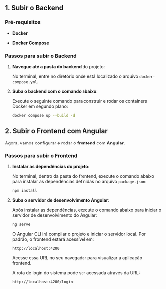 ## 1. Subir o Backend

### Pré-requisitos

- **Docker**

- **Docker Compose**

### Passos para subir o Backend

1. **Navegue até a pasta do backend** do projeto:

    No terminal, entre no diretório onde está localizado o arquivo `docker-compose.yml`.

2. **Suba o backend com o comando abaixo**:

    Execute o seguinte comando para construir e rodar os containers Docker em segundo plano:

    ```bash
    docker compose up --build -d
    ```

## 2. Subir o Frontend com Angular

Agora, vamos configurar e rodar o **frontend** com **Angular**.

### Passos para subir o Frontend

1. **Instalar as dependências do projeto**:

    No terminal, dentro da pasta do frontend, execute o comando abaixo para instalar as dependências definidas no arquivo `package.json`:

    ```bash
    npm install
    ```

2. **Suba o servidor de desenvolvimento Angular**:

    Após instalar as dependências, execute o comando abaixo para iniciar o servidor de desenvolvimento do Angular:

    ```bash
    ng serve
    ```

    O Angular CLI irá compilar o projeto e iniciar o servidor local. Por padrão, o frontend estará acessível em:

    ```
    http://localhost:4200
    ```

    Acesse essa URL no seu navegador para visualizar a aplicação frontend.

    A rota de login do sistema pode ser acessada através da URL:
    ```
    http://localhost:4200/login
    ```
